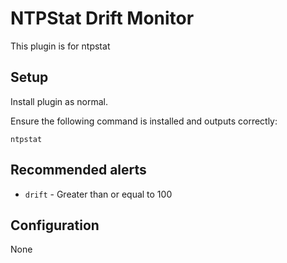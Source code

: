 NTPStat Drift Monitor
===

This plugin is for ntpstat

Setup
---
Install plugin as normal.

Ensure the following command is installed and outputs correctly:

```ntpstat ```

Recommended alerts
---
* `drift` - Greater than or equal to 100

Configuration
---
None
